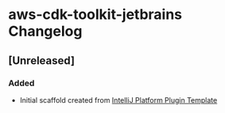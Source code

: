 <!-- Keep a Changelog guide -> https://keepachangelog.com -->

# aws-cdk-toolkit-jetbrains Changelog

## [Unreleased]
### Added
- Initial scaffold created from [IntelliJ Platform Plugin Template](https://github.com/JetBrains/intellij-platform-plugin-template)

